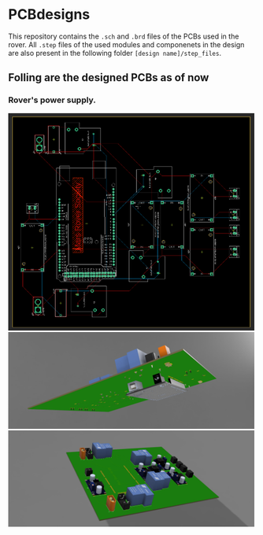 # PCBdesigns
This repository contains the `.sch` and `.brd` files of the PCBs used in the rover. All `.step` files of the used modules and componenets in the design are also present in the following folder  `[design name]/step_files`.

## Folling are the designed PCBs as of now

### Rover's power supply.
<img src="https://github.com/MaRS-IIITDM/PCBdesigns/blob/main/PowerSupply/pics/Rover%20Power%20Supply%20Board%20PCB%20Layout.PNG" alt="PCB layout" width="500"/>
<img src="https://github.com/MaRS-IIITDM/PCBdesigns/blob/main/PowerSupply/pics/3d_view2.png" alt="PCB layout" width="500"/>
<img src="https://github.com/MaRS-IIITDM/PCBdesigns/blob/main/PowerSupply/pics/3d_view3.png" alt="PCB layout" width="500"/>
